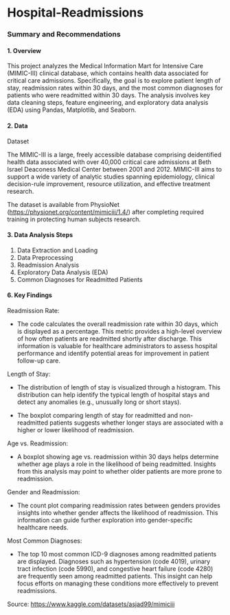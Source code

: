 # Hospital-Readmissions

### Summary and Recommendations

#### 1. Overview

This project analyzes the Medical Information Mart for Intensive Care (MIMIC-III) clinical database, which contains health data associated for critical care admissions. Specifically, the goal is to explore patient length of stay, readmission rates within 30 days, and the most common diagnoses for patients who were readmitted within 30 days. The analysis involves key data cleaning steps, feature engineering, and exploratory data analysis (EDA) using Pandas, Matplotlib, and Seaborn.

#### 2. Data

Dataset

The MIMIC-III is a large, freely accessible database comprising deidentified health data associated with over 40,000 critical care admissions at Beth Israel Deaconess Medical Center between 2001 and 2012. MIMIC-III aims to support a wide variety of analytic studies spanning epidemiology, clinical decision-rule improvement, resource utilization, and effective treatment research.

The dataset is available from PhysioNet (https://physionet.org/content/mimiciii/1.4/) after completing required training in protecting human subjects research.

#### 3. Data Analysis Steps

1. Data Extraction and Loading
2. Data Preprocessing
3. Readmission Analysis
4. Exploratory Data Analysis (EDA)
5. Common Diagnoses for Readmitted Patients

#### 6. Key Findings
      
Readmission Rate:

- The code calculates the overall readmission rate within 30 days, which is displayed as a percentage. This metric provides a high-level overview of how often patients are readmitted shortly after discharge. This information is valuable for healthcare administrators to assess hospital performance and identify potential areas for improvement in patient follow-up care.

Length of Stay:

- The distribution of length of stay is visualized through a histogram. This distribution can help identify the typical length of hospital stays and detect any anomalies (e.g., unusually long or short stays).

- The boxplot comparing length of stay for readmitted and non-readmitted patients suggests whether longer stays are associated with a higher or lower likelihood of readmission.

Age vs. Readmission:

- A boxplot showing age vs. readmission within 30 days helps determine whether age plays a role in the likelihood of being readmitted. Insights from this analysis may point to whether older patients are more prone to readmission.

Gender and Readmission:

- The count plot comparing readmission rates between genders provides insights into whether gender affects the likelihood of readmission. This information can guide further exploration into gender-specific healthcare needs.

Most Common Diagnoses:

- The top 10 most common ICD-9 diagnoses among readmitted patients are displayed. Diagnoses such as hypertension (code 4019), urinary tract infection (code 5990), and congestive heart failure (code 4280) are frequently seen among readmitted patients. This insight can help focus efforts on managing these conditions more effectively to prevent readmissions.

Source: https://www.kaggle.com/datasets/asjad99/mimiciii
